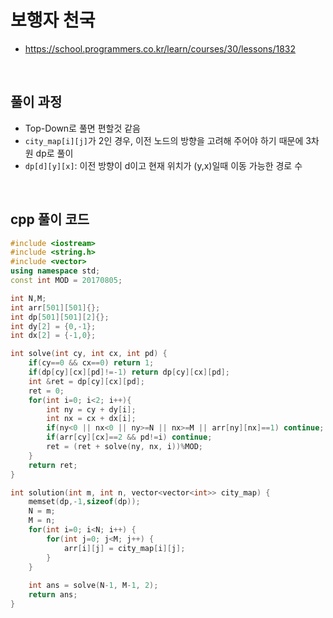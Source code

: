 # 보행자 천국
* https://school.programmers.co.kr/learn/courses/30/lessons/1832

<br>

## 풀이 과정
* Top-Down로 풀면 편할것 같음
* `city_map[i][j]`가 2인 경우, 이전 노드의 방향을 고려해 주어야 하기 때문에 3차원 dp로 풀이
* `dp[d][y][x]`: 이전 방향이 d이고 현재 위치가 (y,x)일때 이동 가능한 경로 수


<br>

## cpp 풀이 코드
```cpp
#include <iostream>
#include <string.h>
#include <vector>
using namespace std;
const int MOD = 20170805;

int N,M;
int arr[501][501]{};
int dp[501][501][2]{};
int dy[2] = {0,-1};
int dx[2] = {-1,0};

int solve(int cy, int cx, int pd) {
    if(cy==0 && cx==0) return 1;
    if(dp[cy][cx][pd]!=-1) return dp[cy][cx][pd];
    int &ret = dp[cy][cx][pd];
    ret = 0;
    for(int i=0; i<2; i++){
        int ny = cy + dy[i];
        int nx = cx + dx[i];
        if(ny<0 || nx<0 || ny>=N || nx>=M || arr[ny][nx]==1) continue;
        if(arr[cy][cx]==2 && pd!=i) continue;
        ret = (ret + solve(ny, nx, i))%MOD;
    }
    return ret;
}

int solution(int m, int n, vector<vector<int>> city_map) {
    memset(dp,-1,sizeof(dp));
    N = m;
    M = n;
    for(int i=0; i<N; i++) {
        for(int j=0; j<M; j++) {
            arr[i][j] = city_map[i][j];
        }
    }
    
    int ans = solve(N-1, M-1, 2);
    return ans;
}
```